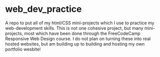 # web_dev_practice
A repo to put all of my html/CSS mini-projects which I use to practice my web-development skills. This is not one cohesive project, but many mini-projects, most which have been done through the FreeCodeCamp Responsive Web Design course. I do not plan on turning these into real hosted websites, but am building up to building and hosting my own portfolio wesbite!

